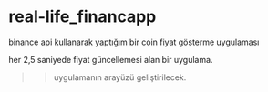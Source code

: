 # real-life_financapp


   binance api kullanarak yaptığım bir coin fiyat gösterme uygulaması 

   her 2,5 saniyede fiyat güncellemesi alan bir uygulama. 

   >>uygulamanın arayüzü geliştirilecek.